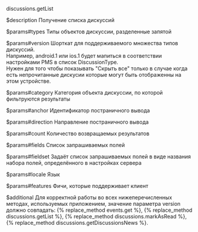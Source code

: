 discussions.getList

$description
Получение списка дискуссий

$params#types
Типы объектов дискуссии, разделенные запятой

$params#version
Шорткат для поддерживаемого множества типов дискуссий.  
Например, android.1 или ios.1 будет мапиться в соответствии настройками PMS в список DiscussionType.  
Нужен для того чтобы показывать "Скрыть все" только в случае когда есть непрочитанные дискусии которые могут быть отображенны на этом устройстве.

$params#category
Категория объекта дискуссии, по которой фильтруются результаты

$params#anchor
Идентификатор постраничного вывода

$params#direction
Направление постраничного вывода

$params#count
Количество возвращаемых результатов

$params#fields
Список запрашиваемых полей

$params#fieldset
Задаёт список запрашиваемых полей в виде названия набора полей, определённого в настройках сервера

$params#locale
Язык

$params#features
Фичи, которые поддерживает клиент

$additional
Для корректной работы во всех нижеперечисленных методах, используемых приложением, значение параметра version должно совпадать:
{% replace_method events.get %}, {% replace_method discussions.getList %}, {% replace_method discussions.markAsRead %}, {% replace_method discussions.getDiscussionsNews %}.